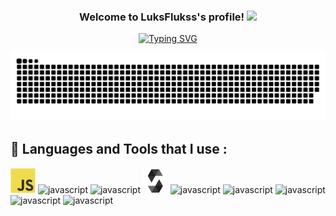 <h3 align="center">
  Welcome to LuksFlukss's profile!
  <img src="https://media.giphy.com/media/hvRJCLFzcasrR4ia7z/giphy.gif" width="28">
</h3>

<p align="center">
  <a href="https://git.io/typing-svg"><img src="https://readme-typing-svg.demolab.com?font=Fira+Code&pause=1000&color=F7800E&center=true&vCenter=true&       width=435&lines=Computer+Science+Student;Discord+Bot+Developer" alt="Typing SVG" /></a>
</p>

<div align="center">
  <img  src="https://github.com/1999AZZAR/1999AZZAR/blob/main/resources/img/grid-snake.svg"
       alt="snake" /></a>
</div>

## 🔧 Languages and Tools that I use :

<p align="left">
  <img src="https://raw.githubusercontent.com/devicons/devicon/master/icons/javascript/javascript-original.svg" alt="javascript" width="40" height="40"/> 
  <img src="https://cdn-icons-png.flaticon.com/512/5968/5968350.png" alt="javascript" width="40" height="40"/>
  <img src="https://cdn-icons-png.flaticon.com/512/1216/1216733.png" alt="javascript" width="40" height="40"/>
  <img src="https://raw.githubusercontent.com/github/explore/ba9de12f88fd08825c51928e91f1678cb5c94b26/topics/solidity/solidity.png" alt="javascript" width="40" height="40"/>
  <img src="https://assets-global.website-files.com/6047a9e35e5dc54ac86ddd90/638a6194ac0204fd94945a99_zqQUbOFJycTpGXZyYB3i5hl4DWBvMYhrIf7o4xS7PQY.png" alt="javascript" width="40" height="40"/>
  <img src="https://cdn.worldvectorlogo.com/logos/git-bash.svg" alt="javascript" width="40" height="40"/>
  <img src="https://cdn-icons-png.flaticon.com/512/6132/6132222.png" alt="javascript" width="40" height="40"/>
  <img src="https://cdn.iconscout.com/icon/free/png-256/node-js-1174925.png" alt="javascript" width="40" height="40"/>
  <img src="https://static-00.iconduck.com/assets.00/rstudio-icon-512x512-0ccdiob5.png" alt="javascript" width="40" height="40"/>

</p>
